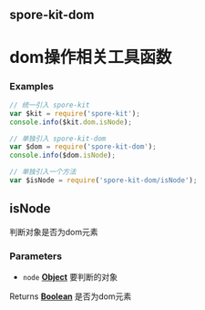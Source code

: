 <!-- Generated by documentation.js. Update this documentation by updating the source code. -->

## spore-kit-dom

# dom操作相关工具函数

### Examples

```javascript
// 统一引入 spore-kit
var $kit = require('spore-kit');
console.info($kit.dom.isNode);

// 单独引入 spore-kit-dom
var $dom = require('spore-kit-dom');
console.info($dom.isNode);

// 单独引入一个方法
var $isNode = require('spore-kit-dom/isNode');
```

## isNode

判断对象是否为dom元素

### Parameters

-   `node` **[Object][1]** 要判断的对象

Returns **[Boolean][2]** 是否为dom元素

[1]: https://developer.mozilla.org/docs/Web/JavaScript/Reference/Global_Objects/Object

[2]: https://developer.mozilla.org/docs/Web/JavaScript/Reference/Global_Objects/Boolean
